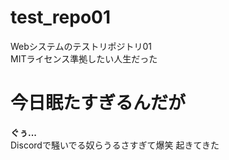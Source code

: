 # test_repo01
Webシステムのテストリポジトリ01   <br>
MITライセンス準拠したい人生だった
<h1>今日眠たすぎるんだが</h1>
<strong>ぐぅ...</strong><br>
Discordで騒いでる奴らうるさすぎて爆笑
起きてきた